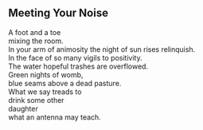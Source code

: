 Meeting Your Noise
------------------
A foot and a toe  
mixing the room.  
In your arm of animosity the night of sun rises relinquish.  
In the face of so many vigils to positivity.  
The water hopeful trashes are overflowed.  
Green nights of womb,  
blue seams above a dead pasture.  
What we say treads to  
drink some other  
daughter  
what an antenna may teach.  
